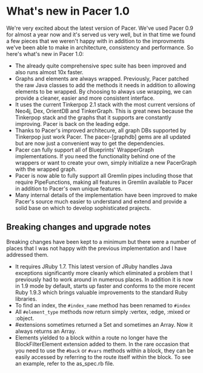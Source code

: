What's new in Pacer 1.0
===

We're very excited about the latest version of Pacer. We've used Pacer
0.9 for almost a year now and it's served us very well, but in that time
we found a few pieces that we weren't happy with in addition to the
improvments we've been able to make in architecture, consistency and
performance. So here's what's new in Pacer 1.0:

* The already quite comprehensive spec suite has been improved and also
  runs almost 10x faster.
* Graphs and elements are always wrapped. Previously, Pacer
  patched the raw Java classes to add the methods it needs in addition
  to allowing elements to be wrapped. By choosing to always use
  wrapping, we can provide a cleaner, easier and more consistent
  interface.
* It uses the current Tinkerpop 2.1 stack with the most current versions
  of Neo4j, Dex, OrientDB and TinkerGraph. This is great news because
  the Tinkerpop stack and the graphs that it supports are constantly
  improving. Pacer is back on the leading edge.
* Thanks to Pacer's improved architecure, all graph DBs supported by
  Tinkerpop just work Pacer. The pacer-[graphdb] gems are all updated
  but are now just a convenient way to get the dependencies.
* Pacer can fully support all of Blueprints' WrapperGraph implementations.
  If you need the functionality behind one of the wrappers or want to
  create your own, simply initialize a new PacerGraph with the wrapped
  graph.
* Pacer is now able to fully support all Gremlin pipes including those
  that require PipeFunctions, making all features in Gremlin available
  to Pacer in addition to Pacer's own unique features.
* Many internal details of the implementation have been improved to make
  Pacer's source much easier to understand and extend and provide a
  solid base on which to develop sophisticated prajects.


Breaking changes and upgrade notes
---

Breaking changes have been kept to a minimum but there were a number of
places that I was not happy with the previous implementation and I have
addressed them.

* It requires JRuby 1.7. This latest version of JRuby handles Java
  exceptions significantly more cleanly which eliminated a problem that I
  previously had to work around in numerous places. In addition it is
  now in 1.9 mode by default, starts up faster and conforms to the more
  recent Ruby 1.9.3 which brings valuable improvements to the standard
  Ruby libraries.
* To find an index, the `#index_name` method has been renamed to `#index`
* All `#element_type` methods now return simply :vertex, :edge, :mixed
  or :object.
* #extensions sometimes returned a Set and sometimes an Array. Now it
  always returns an Array.
* Elements yielded to a block within a route no longer have the
  BlockFilterElement extension added to them. In the rare occasion that
  you need to use the `#back` or `#vars` methods within a block, they
  can be easily accessed by referring to the route itself within the
  block. To see an example, refer to the as_spec.rb file.

